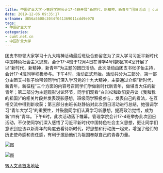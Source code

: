 ```yaml
---
title: 中国矿业大学->管理学院会计17-4班开展“新时代，新精神，新青年”团日活动 | cumt.net.cn
date: 2019-12-06 09:35:17
urlname: d856a5608c3044f041369011cdd9e978
tags: 
- 中国矿业大学
categories:
- cumt.net.cn
- 中国矿业大学
---
```

团支书带领大家学习十九大精神活动最后班级合影留念为了深入学习习近平新时代中国特色社会主义思想，会计17-4班于12月4日在博学4号楼B区104室开展了以“新时代，新精神，新青年”为主题的团日活动。此次活动由团支书张子怡主持，会计17-4班同学积极参与。下午4时，活动正式开始。活动共分为三部分，第一部分由团支书张子怡带领同学们深入学习党的十九大精神，主要通过介绍“新时代，新青年，新征程”三个方面的内容号召同学们学做新时代新青年，做堪当大任的新青年；第二部分为主题观影讨论环节，同学们观看“白岩松和欧阳夏丹谈《我和我的祖国》”的相关片段并发表观影感想，班级同学积极参与，发表自己的看法，在互相交流中得到新收获；第三部分由班长赵静怡对此次团日活动进行总结，她强调学习“青年大学习”的重要性，并鼓励同学们认真学习新思想，提高政治觉悟，成为新“四有”青年。下午6时，此次活动落下帷幕。管理学院会计17-4班举办此次团日活动，不仅使同学们深入感悟了习近平新时代中国特色社会主义思想，更让同学们意识到应该以新青年的角度去看待新时代，将思想和行动统一起来，增强了他们的历史使命感和责任感，有利于激励他们为祖国奉献自己的青春力量。

![图](http://xwzx.cumt.edu.cn/_upload/article/images/33/f8/efb53f1843338e56529784d9ace1/2929acfb-6f21-4a4a-ba9c-cef4dc76d71f.jpg)

![图](http://xwzx.cumt.edu.cn/_upload/article/images/33/f8/efb53f1843338e56529784d9ace1/b45a71a7-3e2d-424c-ab03-60d9278436f5.jpg)

[转入文章首发地址](http://xwzx.cumt.edu.cn/70/0e/c523a552974/page.htm)